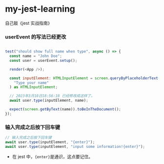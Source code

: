 # my-jest-learning

自己敲《jest 实战指南》

### userEvent 的写法已经更改

```js

test("should show full name when type", async () => {
  const name = "John Doe";
  const user = userEvent.setup();

  render(<App />);

  const inputElement: HTMLInputElement = screen.queryByPlaceholderText(
    "Type your name"
  ) as HTMLInputElement;

  // 2023年3月18日18:56:18 已经修改成这样了。
  await user.type(inputElement, name);

  expect(screen.getByText(name)).toBeInTheDocument();
});
```

### 输入完成之后按下回车键

```js
// 输入完成之后按下回车键
await user.type(inputElement, "{enter}");
await user.type(inputElement, "input some information!{enter}");
```

- 在 jest 中，`{enter}`是通识，这点要记住。
